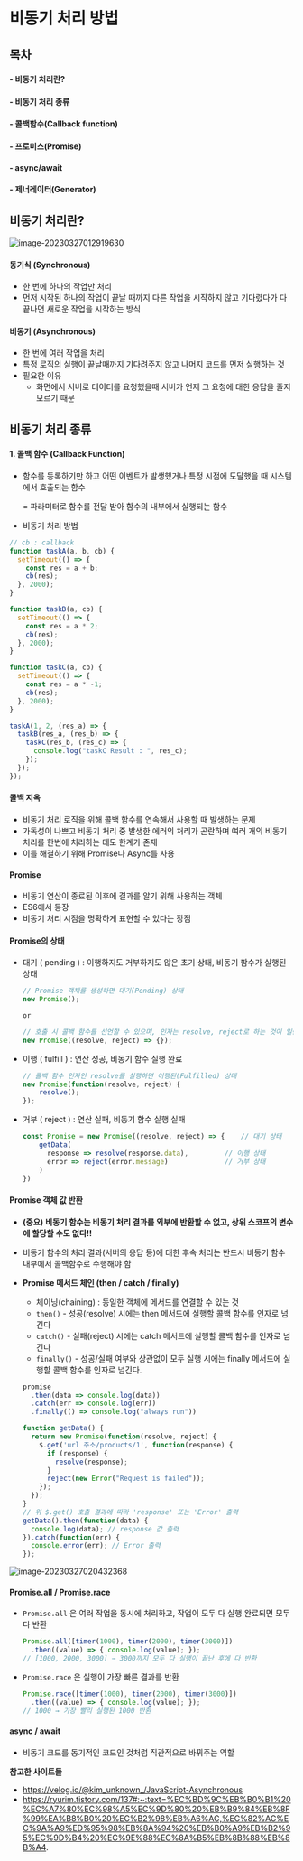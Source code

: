 # 비동기 처리 방법



## 목차

#### - 비동기 처리란?

#### - 비동기 처리 종류

#### 	- 콜백함수(Callback function)

#### 	- 프로미스(Promise)

#### 	- async/await

#### 	- 제너레이터(Generator)



## 비동기 처리란?

![image-20230327012919630](../images/2_1.PNG)

#### 동기식 (Synchronous)

- 한 번에 하나의 작업만 처리
- 먼저 시작된 하나의 작업이 끝날 때까지 다른 작업을 시작하지 않고 기다렸다가 다 끝나면 새로운 작업을 시작하는 방식



#### 비동기 (Asynchronous)

- 한 번에 여러 작업을 처리
- 특정 로직의 실행이 끝날때까지 기다려주지 않고 나머지 코드를 먼저 실행하는 것
- 필요한 이유
  - 화면에서 서버로 데이터를 요청했을때 서버가 언제 그 요청에 대한 응답을 줄지 모르기 때문



## 비동기 처리 종류

#### 1. 콜백 함수 (Callback Function)

- 함수를 등록하기만 하고 어떤 이벤트가 발생했거나 특정 시점에 도달했을 때 시스템에서 호출되는 함수

  = 파라미터로 함수를 전달 받아 함수의 내부에서 실행되는 함수

- 비동기 처리 방법

```js
// cb : callback
function taskA(a, b, cb) {
  setTimeout(() => {
    const res = a + b;
    cb(res);
  }, 2000);
}

function taskB(a, cb) {
  setTimeout(() => {
    const res = a * 2;
    cb(res);
  }, 2000);
}

function taskC(a, cb) {
  setTimeout(() => {
    const res = a * -1;
    cb(res);
  }, 2000);
}

taskA(1, 2, (res_a) => {
  taskB(res_a, (res_b) => {
    taskC(res_b, (res_c) => {
      console.log("taskC Result : ", res_c);
    });
  });
});
```



#### 콜백 지옥

- 비동기 처리 로직을 위해 콜백 함수를 연속해서 사용할 때 발생하는 문제
- 가독성이 나쁘고 비동기 처리 중 발생한 에러의 처리가 곤란하며 여러 개의 비동기 처리를 한번에 처리하는 데도 한계가 존재
- 이를 해결하기 위해 Promise나 Async를 사용



#### Promise

- 비동기 연산이 종료된 이후에 결과를 알기 위해 사용하는 객체
- ES6에서 등장
- 비동기 처리 시점을 명확하게 표현할 수 있다는 장점



#### Promise의 상태

- 대기 ( pending ) : 이행하지도 거부하지도 않은 초기 상태, 비동기 함수가 실행된 상태

  ```js
  // Promise 객체를 생성하면 대기(Pending) 상태 
  new Promise();
  
  or
  
  // 호출 시 콜백 함수를 선언할 수 있으며, 인자는 resolve, reject로 하는 것이 일반적
  new Promise((resolve, reject) => {});
  ```

  

- 이행 ( fulfill ) : 연산 성공, 비동기 함수 실행 완료

  ```js
  // 콜백 함수 인자인 resolve를 실행하면 이행된(Fulfilled) 상태
  new Promise(function(resolve, reject) {
      resolve();
  });
  ```

  

- 거부 ( reject ) : 연산 실패, 비동기 함수 실행 실패

  ```js
  const Promise = new Promise((resolve, reject) => {	// 대기 상태
      getData(
      	response => resolve(response.data),			// 이행 상태
      	error => reject(error.message)				// 거부 상태
      )
  })
  ```

  



#### Promise 객체 값 반환

- **(중요) 비동기 함수는 비동기 처리 결과를 외부에 반환할 수 없고, 상위 스코프의 변수에 할당할 수도 없다!!**

- 비동기 함수의 처리 결과(서버의 응답 등)에 대한 후속 처리는 반드시 비동기 함수 내부에서 콜백함수로 수행해야 함

- **Promise 메서드 체인 (then / catch / finally)**

  - 체이닝(chaining) : 동일한 객체에 메서드를 연결할 수 있는 것
  - `then()` - 성공(resolve) 시에는 then 메서드에 실행할 콜백 함수를 인자로 넘긴다
  - `catch()` - 실패(reject) 시에는 catch 메서드에 실행할 콜백 함수를 인자로 넘긴다
  - `finally()` - 성공/실패 여부와 상관없이 모두 실행 시에는 finally 메서드에 실행할 콜백 함수를 인자로 넘긴다.

  ```js
  promise
  	.then(data => console.log(data))
  	.catch(err => console.log(err))
  	.finally(() => console.log("always run"))
  ```

  ```js
  function getData() {
    return new Promise(function(resolve, reject) {
      $.get('url 주소/products/1', function(response) {
        if (response) {
          resolve(response);
        }
        reject(new Error("Request is failed"));
      });
    });
  }
  // 위 $.get() 호출 결과에 따라 'response' 또는 'Error' 출력
  getData().then(function(data) {
    console.log(data); // response 값 출력
  }).catch(function(err) {
    console.error(err); // Error 출력
  });
  ```

![image-20230327020432368](../images/2_2.PNG)



#### Promise.all / Promise.race

- `Promise.all` 은 여러 작업을 동시에 처리하고, 작업이 모두 다 실행 완료되면 모두 다 반환

  ```js
  Promise.all([timer(1000), timer(2000), timer(3000)])
    .then((value) => { console.log(value); });
  // [1000, 2000, 3000] → 3000까지 모두 다 실행이 끝난 후에 다 반환
  ```

- `Promise.race` 은 실행이 가장 빠른 결과를 반환

  ```js
  Promise.race([timer(1000), timer(2000), timer(3000)])
    .then((value) => { console.log(value); });
  // 1000 → 가장 빨리 실행된 1000 반환
  ```

  

#### async / await

- 비동기 코드를 동기적인 코드인 것처럼 직관적으로 바꿔주는 역할











**참고한 사이트들**

- https://velog.io/@kim_unknown_/JavaScript-Asynchronous
- https://ryurim.tistory.com/137#:~:text=%EC%BD%9C%EB%B0%B1%20%EC%A7%80%EC%98%A5%EC%9D%80%20%EB%B9%84%EB%8F%99%EA%B8%B0%20%EC%B2%98%EB%A6%AC,%EC%82%AC%EC%9A%A9%ED%95%98%EB%8A%94%20%EB%B0%A9%EB%B2%95%EC%9D%B4%20%EC%9E%88%EC%8A%B5%EB%8B%88%EB%8B%A4.